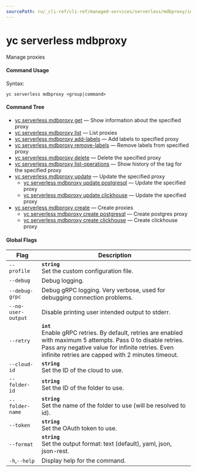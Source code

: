 ```yaml
---
sourcePath: ru/_cli-ref/cli-ref/managed-services/serverless/mdbproxy/index.md
---
```

# yc serverless mdbproxy

Manage proxies

#### Command Usage

Syntax: 

`yc serverless mdbproxy <group|command>`

#### Command Tree

- [yc serverless mdbproxy get](get.md) — Show information about the specified proxy
- [yc serverless mdbproxy list](list.md) — List proxies
- [yc serverless mdbproxy add-labels](add-labels.md) — Add labels to specified proxy
- [yc serverless mdbproxy remove-labels](remove-labels.md) — Remove labels from specified proxy
- [yc serverless mdbproxy delete](delete.md) — Delete the specified proxy
- [yc serverless mdbproxy list-operations](list-operations.md) — Show history of the tag for the specified proxy
- [yc serverless mdbproxy update](update/index.md) — Update the specified proxy
	- [yc serverless mdbproxy update postgresql](update/postgresql.md) — Update the specified proxy
	- [yc serverless mdbproxy update clickhouse](update/clickhouse.md) — Update the specified proxy
- [yc serverless mdbproxy create](create/index.md) — Create proxies
	- [yc serverless mdbproxy create postgresql](create/postgresql.md) — Create postgres proxy
	- [yc serverless mdbproxy create clickhouse](create/clickhouse.md) — Create clickhouse proxy

#### Global Flags

| Flag | Description |
|----|----|
|`--profile`|<b>`string`</b><br/>Set the custom configuration file.|
|`--debug`|Debug logging.|
|`--debug-grpc`|Debug gRPC logging. Very verbose, used for debugging connection problems.|
|`--no-user-output`|Disable printing user intended output to stderr.|
|`--retry`|<b>`int`</b><br/>Enable gRPC retries. By default, retries are enabled with maximum 5 attempts. Pass 0 to disable retries. Pass any negative value for infinite retries. Even infinite retries are capped with 2 minutes timeout.|
|`--cloud-id`|<b>`string`</b><br/>Set the ID of the cloud to use.|
|`--folder-id`|<b>`string`</b><br/>Set the ID of the folder to use.|
|`--folder-name`|<b>`string`</b><br/>Set the name of the folder to use (will be resolved to id).|
|`--token`|<b>`string`</b><br/>Set the OAuth token to use.|
|`--format`|<b>`string`</b><br/>Set the output format: text (default), yaml, json, json-rest.|
|`-h`,`--help`|Display help for the command.|
